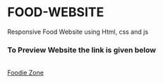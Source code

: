 # FOOD-WEBSITE
 Responsive Food Website using Html, css and js
<h3>To Preview Website the link is given below</h3>
</br>
<a href="https://60732752ca631cf44f9b0f91--foodiezone.netlify.app/">Foodie Zone</a>
